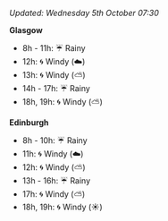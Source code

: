*Updated: Wednesday 5th October 07:30*

**Glasgow**

* 8h - 11h: :umbrella: Rainy
* 12h: :cyclone: Windy (:cloud:)
* 13h: :cyclone: Windy (:partly_sunny:)
* 14h - 17h: :umbrella: Rainy
* 18h, 19h: :cyclone: Windy (:partly_sunny:)

**Edinburgh**

* 8h - 10h: :umbrella: Rainy
* 11h: :cyclone: Windy (:cloud:)
* 12h: :cyclone: Windy (:partly_sunny:)
* 13h - 16h: :umbrella: Rainy
* 17h: :cyclone: Windy (:partly_sunny:)
* 18h, 19h: :cyclone: Windy (:sunny:)
